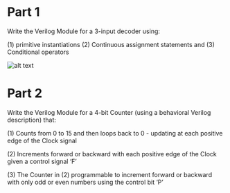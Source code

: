 # Part 1

Write the Verilog Module for a 3-input decoder using:

(1) primitive instantiations  (2) Continuous assignment statements and  (3) Conditional operators

![alt text](https://i.imgur.com/NTerJ2P.png)


# Part 2

Write the Verilog Module for a 4-bit Counter (using a behavioral Verilog description) that:

(1) Counts from 0 to 15 and then loops back to 0 - updating at each positive edge of the Clock signal

(2) Increments forward or backward with each positive edge of the Clock given a control signal ‘F’ 

(3) The Counter in (2) programmable to increment forward or backward with only odd or even numbers using the control bit ‘P’
